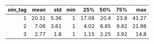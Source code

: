 |   sim_tag |   mean |   std |   min |   25% |   50% |   75% |   max |
|----------:|-------:|------:|------:|------:|------:|------:|------:|
|         1 |  20.31 |  5.36 |     1 | 17.08 | 20.4  | 23.8  | 41.27 |
|         2 |   7.06 |  3.81 |     1 |  4.02 |  6.85 |  9.82 | 21.98 |
|         3 |   2.77 |  1.8  |     1 |  1.15 |  2.25 |  3.92 | 14.8  |